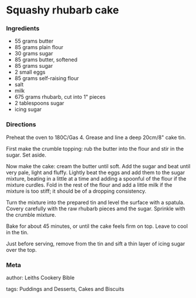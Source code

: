 # Squashy rhubarb cake

### Ingredients
 * 55 grams butter
 * 85 grams plain flour
 * 30 grams sugar
 * 85 grams butter, softened
 * 85 grams sugar
 * 2 small eggs
 * 85 grams self-raising flour
 * salt
 * milk
 * 675 grams rhubarb, cut into 1" pieces
 * 2 tablespoons sugar
 * icing sugar

### Directions

Preheat the oven to 180C/Gas 4.  Grease and line a deep 20cm/8" cake tin.

First make the crumble topping: rub the butter into the flour and stir in the sugar.  Set aside.

Now make the cake: cream the butter until soft.  Add the sugar and beat until very pale, light and fluffy.  Lightly beat the eggs and add them to the sugar mixture, beating in a little at a time and adding a spoonful of the flour if the mixture curdles.  Fold in the rest of the flour and add a little milk if the mixture is too stiff; it should be of a dropping consistency.

Turn the mixture into the prepared tin and level the surface with a spatula.  Covery carefully with the raw rhubarb pieces amd the sugar.  Sprinkle with the crumble mixture.

Bake for about 45 minutes, or until the cake feels firm on top.  Leave to cool in the tin.

Just before serving, remove from the tin and sift a thin layer of icing sugar over the top.

### Meta
author: Leiths Cookery Bible

tags: Puddings and Desserts, Cakes and Biscuits

